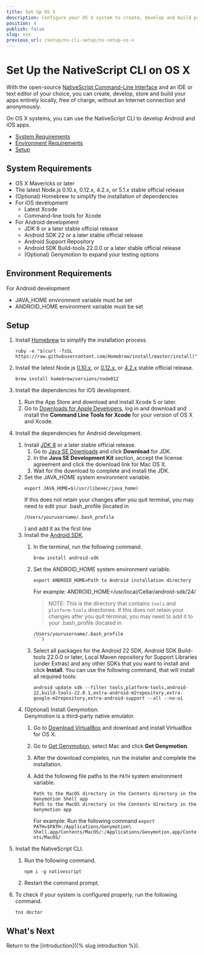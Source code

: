 ```yaml
---
title: Set Up OS X
description: Configure your OS X system to create, develop and build projects locally with NativeScript.
position: 4
publish: false
slug: osx
previous_url: /setup/ns-cli-setup/ns-setup-os-x
---
```


# Set Up the NativeScript CLI on OS X

With the open-source [NativeScript Command-Line Interface](https://github.com/NativeScript/nativescript-cli) and an IDE or text editor of your choice, you can create, develop, store and build your apps entirely locally, free of charge, without an Internet connection and anonymously.

On OS X systems, you can use the NativeScript CLI to develop Android and iOS apps.

* [System Requirements](#system-requirements)
* [Environment Requirements](#environment-requirements)
* [Setup](#setup)

## System Requirements

* OS X Mavericks or later
* The latest Node.js 0.10.x, 0.12.x, 4.2.x, or 5.1.x stable official release
* (Optional) Homebrew to simplify the installation of dependencies
* For iOS development
    * Latest Xcode
    * Command-line tools for Xcode
* For Android development
    * JDK 8 or a later stable official release
    * Android SDK 22 or a later stable official release
    * Android Support Repository
    * Android SDK Build-tools 22.0.0 or a later stable official release
    * (Optional) Genymotion to expand your testing options

## Environment Requirements

For Android development

* JAVA_HOME environment variable must be set
* ANDROID_HOME environment variable must be set
    
## Setup

1. Install [Homebrew](http://brew.sh) to simplify the installation process.

    ```Shell
    ruby -e "$(curl -fsSL https://raw.githubusercontent.com/Homebrew/install/master/install)"
    ```
1. Install the latest Node.js [0.10.x](https://nodejs.org/dist/latest-v0.10.x/), or [0.12.x](https://nodejs.org/dist/latest-v0.12.x/), or [4.2.x](https://nodejs.org/dist/latest-v4.x/) stable official release.

    ```Shell
    brew install homebrew/versions/node012
    ```
1. Install the dependencies for iOS development.
    1. Run the App Store and download and install Xcode 5 or later.
    1. Go to [Downloads for Apple Developers](https://developer.apple.com/downloads/index.action), log in and download and install the **Command Line Tools for Xcode** for your version of OS X and Xcode.
1. Install the dependencies for Android development.
    1. Install [JDK 8](http://www.oracle.com/technetwork/java/javase/downloads/index.html) or a later stable official release.
        1. Go to [Java SE Downloads](http://www.oracle.com/technetwork/java/javase/downloads/index.html) and click **Download** for JDK.
        1. In the **Java SE Development Kit** section, accept the license agreement and click the download link for Mac OS X.
        1. Wait for the download to complete and install the JDK.
    1. Set the JAVA_HOME system environment variable.
        ```
        export JAVA_HOME=$(/usr/libexec/java_home)
        ```
        If this does not retain your changes after you quit terminal, you may need to edit your .bash_profile (located in
        ```
        /Users/yourusername/.bash_profile
        ```
        ) and add it as the first line
    1. Install the [Android SDK](http://developer.android.com/sdk/index.html).
        1. In the terminal, run the following command.

            ```Shell
            brew install android-sdk
            ```
        1. Set the ANDROID_HOME system environment variable.
            ```
            export ANDROID_HOME=Path to Android installation directory
            ```
            For example: ANDROID_HOME=/usr/local/Cellar/android-sdk/24/
            > NOTE: This is the directory that contains `tools` and `platform-tools` directories.
            If this does not retain your changes after you quit terminal, you may need to add it to your .bash_profile (located in 
            ```
            /Users/yourusername/.bash_profile
            ```)
        1. Select all packages for the Android 22 SDK, Android SDK Build-tools 22.0.0 or later, Local Maven repository for Support Libraries (under Extras) and any other SDKs that you want to install and click **Install**.
           You can use the following command, that will install all required tools:
           ```
           android update sdk --filter tools,platform-tools,android-22,build-tools-22.0.1,extra-android-m2repository,extra-google-m2repository,extra-android-support --all --no-ui
           ```
    1. (Optional) Install Genymotion.<br/>Genymotion is a third-party native emulator.
        1. Go to [Download VirtualBox](https://www.virtualbox.org/wiki/Downloads) and download and install VirtualBox for OS X.
        1. Go to [Get Genymotion](https://www.genymotion.com/#!/download), select Mac and click **Get Genymotion**.
        1. After the download completes, run the installer and complete the installation.
        1. Add the following file paths to the `PATH` system environment variable.

            ```
            Path to the MacOS directory in the Contents directory in the Genymotion Shell app
            Path to the MacOS directory in the Contents directory in the Genymotion app
            ```

            For example: Run the following command `export PATH=$PATH:/Applications/Genymotion\ Shell.app/Contents/MacOS/:/Applications/Genymotion.app/Contents/MacOS/`
1. Install the NativeScript CLI.
    1. Run the following command.

        ```Shell
        npm i -g nativescript
        ```
    1. Restart the command prompt.
1. To check if your system is configured properly, run the following command.

    ```Shell
    tns doctor
    ```

## What's Next

Return to the [introduction]({% slug introduction %}).
